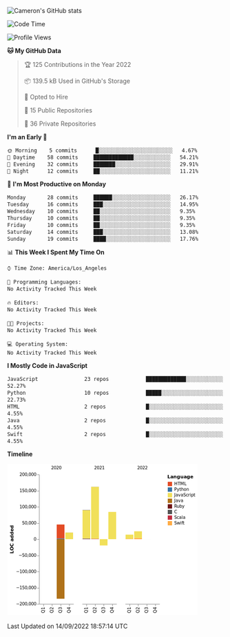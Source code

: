![Cameron's GitHub stats](https://github-readme-stats.vercel.app/api?username=gouldcs&show_icons=true&theme=great-gatsby&show_icons=true&count_private=true)


<!--START_SECTION:waka-->
![Code Time](http://img.shields.io/badge/Code%20Time-105%20hrs%2048%20mins-blue)

![Profile Views](http://img.shields.io/badge/Profile%20Views-0-blue)

**🐱 My GitHub Data** 

> 🏆 125 Contributions in the Year 2022
 > 
> 📦 139.5 kB Used in GitHub's Storage 
 > 
> 💼 Opted to Hire
 > 
> 📜 15 Public Repositories 
 > 
> 🔑 36 Private Repositories  
 > 
**I'm an Early 🐤** 

```text
🌞 Morning    5 commits      █░░░░░░░░░░░░░░░░░░░░░░░░   4.67% 
🌆 Daytime    58 commits     █████████████░░░░░░░░░░░░   54.21% 
🌃 Evening    32 commits     ███████░░░░░░░░░░░░░░░░░░   29.91% 
🌙 Night      12 commits     ██░░░░░░░░░░░░░░░░░░░░░░░   11.21%

```
📅 **I'm Most Productive on Monday** 

```text
Monday       28 commits     ██████░░░░░░░░░░░░░░░░░░░   26.17% 
Tuesday      16 commits     ███░░░░░░░░░░░░░░░░░░░░░░   14.95% 
Wednesday    10 commits     ██░░░░░░░░░░░░░░░░░░░░░░░   9.35% 
Thursday     10 commits     ██░░░░░░░░░░░░░░░░░░░░░░░   9.35% 
Friday       10 commits     ██░░░░░░░░░░░░░░░░░░░░░░░   9.35% 
Saturday     14 commits     ███░░░░░░░░░░░░░░░░░░░░░░   13.08% 
Sunday       19 commits     ████░░░░░░░░░░░░░░░░░░░░░   17.76%

```


📊 **This Week I Spent My Time On** 

```text
⌚︎ Time Zone: America/Los_Angeles

💬 Programming Languages: 
No Activity Tracked This Week

🔥 Editors: 
No Activity Tracked This Week

🐱‍💻 Projects: 
No Activity Tracked This Week

💻 Operating System: 
No Activity Tracked This Week

```

**I Mostly Code in JavaScript** 

```text
JavaScript               23 repos            █████████████░░░░░░░░░░░░   52.27% 
Python                   10 repos            █████░░░░░░░░░░░░░░░░░░░░   22.73% 
HTML                     2 repos             █░░░░░░░░░░░░░░░░░░░░░░░░   4.55% 
Java                     2 repos             █░░░░░░░░░░░░░░░░░░░░░░░░   4.55% 
Swift                    2 repos             █░░░░░░░░░░░░░░░░░░░░░░░░   4.55%

```


**Timeline**

![Chart not found](https://raw.githubusercontent.com/gouldcs/gouldcs/main/charts/bar_graph.png) 


 Last Updated on 14/09/2022 18:57:14 UTC
<!--END_SECTION:waka-->

<!--
**gouldcs/gouldcs** is a ✨ _special_ ✨ repository because its `README.md` (this file) appears on your GitHub profile.

Here are some ideas to get you started:

- 🔭 I’m currently working on ...
- 🌱 I’m currently learning ...
- 👯 I’m looking to collaborate on ...
- 🤔 I’m looking for help with ...
- 💬 Ask me about ...
- 📫 How to reach me: ...
- 😄 Pronouns: ...
- ⚡ Fun fact: ...
-->
